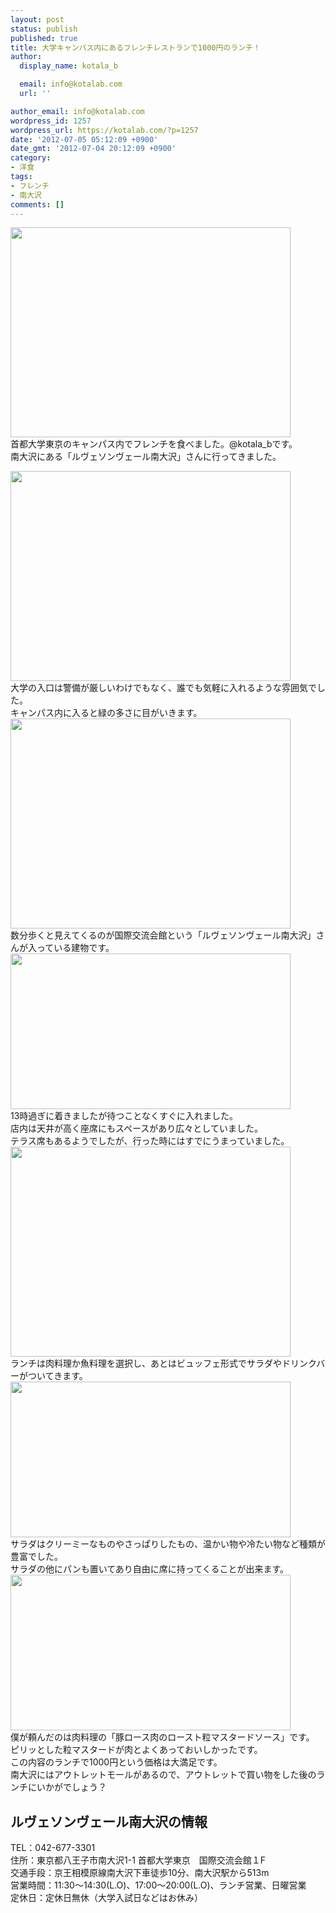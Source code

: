 ```yaml
---
layout: post
status: publish
published: true
title: 大学キャンパス内にあるフレンチレストランで1000円のランチ！
author:
  display_name: kotala_b

  email: info@kotalab.com
  url: ''

author_email: info@kotalab.com
wordpress_id: 1257
wordpress_url: https://kotalab.com/?p=1257
date: '2012-07-05 05:12:09 +0900'
date_gmt: '2012-07-04 20:12:09 +0900'
category:
- 洋食
tags:
- フレンチ
- 南大沢
comments: []
---
```

<p><a href="https://kotalab.com/wp-content/uploads/french_120705_03.jpg" target="_blank"><img src="https://kotalab.com/wp-content/uploads/french_120705_03.jpg" alt="" title="french_120705_03" width="448" height="336" class="alignnone size-full wp-image-1261" /></a><br />
首都大学東京のキャンパス内でフレンチを食べました。@kotala_bです。<br />
南大沢にある「ルヴェソンヴェール南大沢」さんに行ってきました。<br />
</p>
<!--more-->
<p><a href="https://kotalab.com/wp-content/uploads/french_120705_01.jpg" target="_blank"><img src="https://kotalab.com/wp-content/uploads/french_120705_01.jpg" alt="" title="french_120705_01" width="448" height="336" class="alignnone size-full wp-image-1259" /></a><br />
大学の入口は警備が厳しいわけでもなく、誰でも気軽に入れるような雰囲気でした。<br />
キャンパス内に入ると緑の多さに目がいきます。<br />
<a href="https://kotalab.com/wp-content/uploads/french_120705_02.jpg" target="_blank"><img src="https://kotalab.com/wp-content/uploads/french_120705_02.jpg" alt="" title="french_120705_02" width="448" height="336" class="alignnone size-full wp-image-1260" /></a><br />
数分歩くと見えてくるのが国際交流会館という「ルヴェソンヴェール南大沢」さんが入っている建物です。<br />
<a href="https://kotalab.com/wp-content/uploads/french_120705_06.jpg" target="_blank"><img src="https://kotalab.com/wp-content/uploads/french_120705_06.jpg" alt="" title="french_120705_06" width="448" height="249" class="alignnone size-full wp-image-1258" /></a><br />
13時過ぎに着きましたが待つことなくすぐに入れました。<br />
店内は天井が高く座席にもスペースがあり広々としていました。<br />
テラス席もあるようでしたが、行った時にはすでにうまっていました。<br />
<a href="https://kotalab.com/wp-content/uploads/french_120705_07.jpg" target="_blank"><img src="https://kotalab.com/wp-content/uploads/french_120705_07.jpg" alt="" title="french_120705_07" width="448" height="336" class="alignnone size-full wp-image-1268" /></a><br />
ランチは肉料理か魚料理を選択し、あとはビュッフェ形式でサラダやドリンクバーがついてきます。<br />
<a href="https://kotalab.com/wp-content/uploads/french_120705_04.jpg" target="_blank"><img src="https://kotalab.com/wp-content/uploads/french_120705_04.jpg" alt="" title="french_120705_04" width="448" height="249" class="alignnone size-full wp-image-1262" /></a><br />
サラダはクリーミーなものやさっぱりしたもの、温かい物や冷たい物など種類が豊富でした。<br />
サラダの他にパンも置いてあり自由に席に持ってくることが出来ます。<br />
<a href="https://kotalab.com/wp-content/uploads/french_120705_05.jpg" target="_blank"><img src="https://kotalab.com/wp-content/uploads/french_120705_05.jpg" alt="" title="french_120705_05" width="448" height="249" class="alignnone size-full wp-image-1263" /></a><br />
僕が頼んだのは肉料理の「豚ロース肉のロースト粒マスタードソース」です。<br />
ピリッとした粒マスタードが肉とよくあっておいしかったです。<br />
この内容のランチで1000円という価格は大満足です。<br />
南大沢にはアウトレットモールがあるので、アウトレットで買い物をした後のランチにいかがでしょう？</p>
<h2>ルヴェソンヴェール南大沢の情報</h2>
<p>TEL：042-677-3301<br />
住所：東京都八王子市南大沢1-1 首都大学東京　国際交流会館１F<br />
交通手段：京王相模原線南大沢下車徒歩10分、南大沢駅から513m<br />
営業時間：11:30～14:30(L.O)、17:00～20:00(L.O)、ランチ営業、日曜営業<br />
定休日：定休日無休（大学入試日などはお休み）</p>
